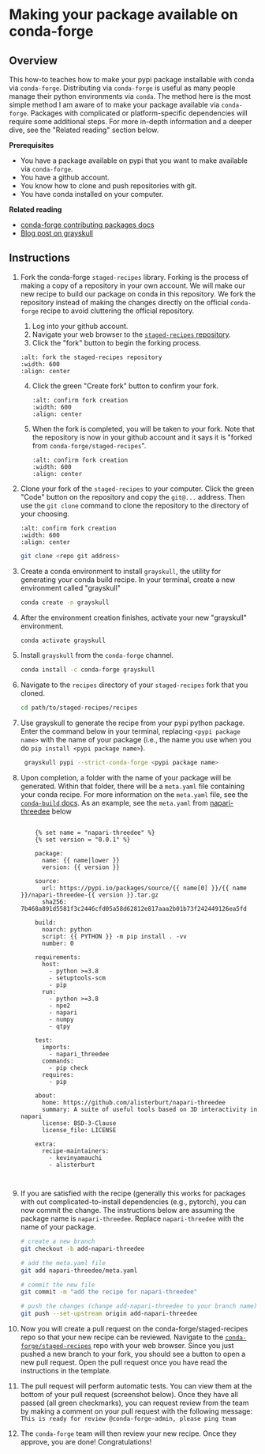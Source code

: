 # Making your package available on conda-forge

## Overview

This how-to teaches how to make your pypi package installable with conda via `conda-forge`. Distributing via `conda-forge` is useful as many people manage their python environments via `conda`. The method here is the most simple method I am aware of to make your package available via `conda-forge`. Packages with complicated or platform-specific dependencies will require some additional steps. For more in-depth information and a deeper dive, see the "Related reading" section below.

**Prerequisites**

- You have a package available on pypi that you want to make available via `conda-forge`.
- You have a github account.
- You know how to clone and push repositories with git.
- You have conda installed on your computer.


**Related reading**

- [conda-forge contributing packages docs](https://conda-forge.org/docs/maintainer/adding_pkgs.html)
- [Blog post on grayskull](https://conda-forge.org/blog/posts/2020-03-05-grayskull/)


## Instructions


1. Fork the conda-forge `staged-recipes` library. Forking is the process of making a copy of a repository in your own account. We will make our new recipe to build our package on conda in this repository. We fork the repository instead of making the changes directly on the official `conda-forge` recipe to avoid cluttering the official repository.

	1. Log into your github account.
	2. Navigate your web browser to the [`staged-recipes` repository](https://github.com/conda-forge/staged-recipes).
	3. Click the "fork" button to begin the forking process.

	```{image} ./resources/conda_forge_packaging/fork_staged_recipes.png
	:alt: fork the staged-recipes repository
	:width: 600
	:align: center
	```
	
	4. Click the green "Create fork" button to confirm your fork.

		```{image} ./resources/conda_forge_packaging/confirm_fork.png
		:alt: confirm fork creation
		:width: 600
		:align: center
		```
	
	5. When the fork is completed, you will be taken to your fork. Note that the repository is now in your github account and it says it is "forked from `conda-forge/staged-recipes`". 
		
		```{image} ./resources/conda_forge_packaging/fork_completed.png
		:alt: confirm fork creation
		:width: 600
		:align: center
		```
	

2. Clone your fork of the `staged-recipes` to your computer. Click the green "Code" button on the repository and copy the `git@...` address. Then use the `git clone` command to clone the repository to the directory of your choosing.

	```{image} ./resources/conda_forge_packaging/clone_repo_link.png
	:alt: confirm fork creation
	:width: 600
	:align: center
	```

	```bash
	git clone <repo git address>
	```

3. Create a conda environment to install `grayskull`, the utility for generating your conda build recipe. In your terminal, create a new environment called "grayskull"

	 ```bash
	 conda create -n grayskull
	 ```
 
2. After the environment creation finishes, activate your new "grayskull" environment.
	
	```bash
	conda activate grayskull
	```
 	
3. Install `grayskull` from the `conda-forge` channel.
 	
 	```bash
 	conda install -c conda-forge grayskull
	```
 	
4. Navigate to the `recipes` directory of your `staged-recipes` fork that you cloned.
 
 	```bash
 	cd path/to/staged-recipes/recipes
 	```
	 
5. 	Use grayskull to generate the recipe from your pypi python  package. Enter the command below in your terminal, replacing `<pypi package name>` with the name of your package (i.e., the name you use when you do `pip install <pypi package name>`).

	```bash
	 grayskull pypi --strict-conda-forge <pypi package name>
 	```

6. Upon completion, a folder with the name of your package will be generated. Within that folder, there will be a `meta.yaml` file containing your conda recipe. For more information on the `meta.yaml` file, see the [`conda-build` docs](https://docs.conda.io/projects/conda-build/en/latest/resources/define-metadata.html). As an example, see the `meta.yaml` from [napari-threedee](https://github.com/napari-threedee/napari-threedee) below

	```{toggle}
	
		{% set name = "napari-threedee" %}
		{% set version = "0.0.1" %}
		
		package:
		  name: {{ name|lower }}
		  version: {{ version }}
		
		source:
		  url: https://pypi.io/packages/source/{{ name[0] }}/{{ name }}/napari-threedee-{{ version }}.tar.gz
		  sha256: 7b468a891d5581f3c2446cfd05a58d62812e817aaa2b01b73f242449126ea5fd
		
		build:
		  noarch: python
		  script: {{ PYTHON }} -m pip install . -vv
		  number: 0
		
		requirements:
		  host:
		    - python >=3.8
		    - setuptools-scm
		    - pip
		  run:
		    - python >=3.8
		    - npe2
		    - napari
		    - numpy
		    - qtpy
		
		test:
		  imports:
		    - napari_threedee
		  commands:
		    - pip check
		  requires:
		    - pip
		
		about:
		  home: https://github.com/alisterburt/napari-threedee
		  summary: A suite of useful tools based on 3D interactivity in napari
		  license: BSD-3-Clause
		  license_file: LICENSE
		
		extra:
		  recipe-maintainers:
		    - kevinyamauchi
		    - alisterburt
		
		
	```

7. If you are satisfied with the recipe (generally this works for packages with out complicated-to-install dependencies (e.g., pytorch), you can now commit the change. The instructions below are assuming the package name is `napari-threedee`. Replace `napari-threedee` with the name of your package.

	```bash
	# create a new branch
	git checkout -b add-napari-threedee
	
	# add the meta.yaml file
	git add napari-threedee/meta.yaml
	
	# commit the new file
	git commit -m "add the recipe for napari-threedee"
	
	# push the changes (change add-napari-threedee to your branch name)
	git push --set-upstream origin add-napari-threedee
	
	```

8. Now you will create a pull request on the conda-forge/staged-recipes repo so that your new recipe can be reviewed. Navigate to the [`conda-forge/staged-recipes`](https://github.com/conda-forge/staged-recipes) repo with your web browser. Since you just pushed a new branch to your fork, you should see a button to open a new pull request. Open the pull request once you have read the instructions in the template.
9. The pull request will perform automatic tests. You can view them at the bottom of your pull request (screenshot below). Once they have all passed (all green checkmarks), you can request review from the team by making a comment on your pull request with the following message: `This is ready for review @conda-forge-admin, please ping team`
10. The `conda-forge` team will then review your new recipe. Once they approve, you are done! Congratulations!

